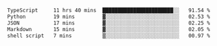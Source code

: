 <!--START_SECTION:waka-->

```txt
TypeScript     11 hrs 40 mins  ███████████████████████░░   91.54 %
Python         19 mins         ▓░░░░░░░░░░░░░░░░░░░░░░░░   02.53 %
JSON           17 mins         ▓░░░░░░░░░░░░░░░░░░░░░░░░   02.25 %
Markdown       15 mins         ▓░░░░░░░░░░░░░░░░░░░░░░░░   02.05 %
shell script   7 mins          ▒░░░░░░░░░░░░░░░░░░░░░░░░   00.97 %
```

<!--END_SECTION:waka-->

